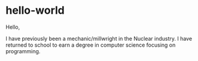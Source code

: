 # hello-world

Hello,

I have previously been a mechanic/millwright in the Nuclear industry.
I have returned to school to earn a degree in computer science focusing on programming. 
